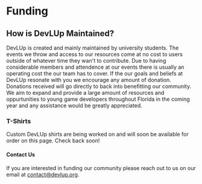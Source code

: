 # Funding

## How is DevLUp Maintained?

DevLUp is created and mainly maintained by university students. The events we throw and access to our resources come at no cost to users outside of whatever time they wan't to contribute. Due to having considerable members and attendence at our events there is usually an operating cost the our team has to cover. If the our goals and beliefs at DevLUp resonate with you we encourage any amount of donation.  Donations received will go directly to back into benefitting our community. We aim to expand and provide a large amount of resources and oppurtunities to young game developers throughout Florida in the coming year and any assistance would be greatly appreciated.

### T-Shirts

Custom DevLUp shirts are being worked on and will soon be available for order on this page. Check back soon!

#### Contact Us

If you are interested in funding our community please reach out to us on our email at contact@devlup.org.
